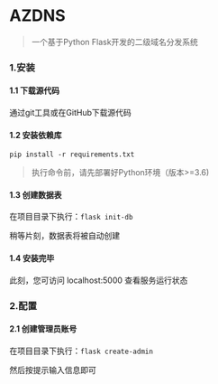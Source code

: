 # AZDNS
> 一个基于Python Flask开发的二级域名分发系统

### 1.安装
#### 1.1 下载源代码
通过git工具或在GitHub下载源代码
#### 1.2 安装依赖库
`pip install -r requirements.txt`
> 执行命令前，请先部署好Python环境（版本>=3.6)
#### 1.3 创建数据表
在项目目录下执行：`flask init-db`

稍等片刻，数据表将被自动创建
####  1.4 安装完毕
此刻，您可访问 localhost:5000 查看服务运行状态

### 2.配置
#### 2.1 创建管理员账号
在项目目录下执行：`flask create-admin`

然后按提示输入信息即可
